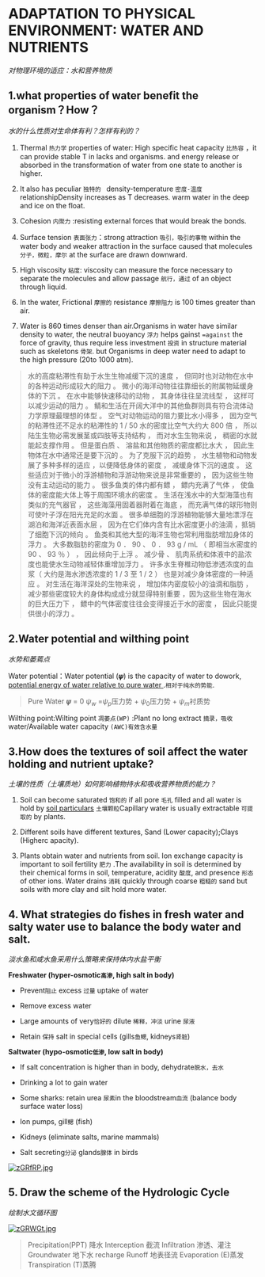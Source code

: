# ADAPTATION TO PHYSICAL ENVIRONMENT: WATER AND NUTRIENTS 

*对物理环境的适应：水和营养物质*

## 1.what properties of water benefit the organism？How？

*水的什么性质对生命体有利？怎样有利的？*

1. Thermal `热力学` properties of water: High specific heat capacity `比热容` ，it can provide stable T in lacks and organisms. and  energy release or absorbed in the transformation of water from one state to another is higher.
   
2. It also has peculiar `独特的 ` density-temperature `密度-温度` relationshipDensity increases as T decreases. warm water in the deep and ice on the float.
   
3. Cohesion `内聚力` :resisting external forces that would break the bonds.
   
4. Surface tension `表面张力`：strong attraction `吸引，吸引的事物` within the water body and weaker attraction in the surface caused that molecules `分子，微粒，摩尔` at the surface are drawn downward.
   
5. High viscosity `粘度`: viscosity can measure the force necessary to separate the molecules and allow passage `航行，通过` of an object through liquid.
   
6. In the water, Frictional `摩擦的` resistance `摩擦阻力` is 100 times greater than air.
   
7. Water is 860 times denser than air.Organisms in water have similar density to water, the neutral buoyancy `浮力` helps gainst `=against` the force of gravity, thus require less investment `投资` in structure material such as skeletons `骨架`. but Organisms in deep water need to adapt to the high pressure (20to 1000 atm).
   
>水的高度粘滞性有助于水生生物减缓下沉的速度 ， 但同时也对动物在水中的各种运动形成较大的阻力 。 微小的海洋动物往往靠细长的附属物延缓身体的下沉  。 在水中能够快速移动的动物 ， 其身体往往呈流线型 ， 这样可以减少运动的阻力 。 鲭和生活在开阔大洋中的其他鱼群则具有符合流体动力学原理最理想的体型 。 空气对动物运动的阻力要比水小得多 ， 因为空气的粘滞性还不足水的粘滞性的 1 / 50
>水的密度比空气大约大 800 倍 ， 所以陆生生物必需发展茎或四肢等支持结构 ， 而对水生生物来说 ， 稠密的水就能起支撑作用 。 但是蛋白质 、 溶盐和其他物质的密度都比水大 ， 因此生物体在水中通常还是要下沉的 。 为了克服下沉的趋势 ， 水生植物和动物发展了多种多样的适应 ，以便降低身体的密度 ， 减缓身体下沉的速度 。 这些适应对于微小的浮游植物和浮游动物来说是非常重要的 ， 因为这些生物没有主动运动的能力 。 很多鱼类的体内都有鳔 ， 鳔内充满了气体 ， 使鱼体的密度能大体上等于周围环境水的密度 。 生活在浅水中的大型海藻也有类似的充气器官 ， 这些海藻用固着器附着在海底 ， 而充满气体的球形物则可使叶子浮在阳光充足的水面 。 很多单细胞的浮游植物能够大量地漂浮在湖泊和海洋近表面水层 ， 因为在它们体内含有比水密度更小的油滴 ，抵销了细胞下沉的倾向 。 鱼类和其他大型的海洋生物也常利用脂肪增加身体的浮力 。 大多数脂肪的密度为 0 ． 90 、 0 ． 93 g / mL （ 即相当水密度的 90 、 93 ％ ） ， 因此倾向于上浮 。 减少骨 、 肌肉系统和体液中的盐浓度也能使水生动物减轻体重增加浮力 。 许多水生脊椎动物低渗透浓度的血浆（ 大约是海水渗透浓度的 1 / 3 至 1 / 2 ） 也是对减少身体密度的一种适应 。 对生活在海洋深处的生物来说 ， 增加体内密度较小的油滴和脂肪 ， 减少那些密度较大的身体构成成分就显得特别重要 ，因为这些生物在海水的巨大压力下 ， 鳔中的气体密度往往会变得接近于水的密度 ， 因此只能提供很小的浮力 。

## 2.Water potential and wilthing point

*水势和萎蔫点*

Water potential：Water potential (𝝍) is the capacity of water to dowork, <u>potential energy of water relative to pure water </u>.`相对于纯水的势能`.

>Pure Water 𝝍 = 0
>$\psi_w$ =$\psi_p$压⼒势 + $\psi_0$压⼒势 + $\psi_m$衬质势

Wilthing point:Wilting point `凋萎点(WP)` :Plant no long extract `摘录，吸收` water/Available water capacity `(AWC)有效含⽔量`

## 3.How does the textures of soil affect the water holding and nutrient uptake?

*土壤的性质（土壤质地）如何影响植物持水和吸收营养物质的能力？*

1. Soil can become saturated `饱和的` if all pore `毛孔` filled and all water is hold by <u>soil particulars</u> `土壤颗粒`Capillary water is usually extractable `可提取的` by plants.
   
2. Different soils have different textures, Sand (Lower capacity);Clays (Higherc apacity).
   
3. Plants obtain water and nutrients from soil. Ion exchange capacity is important to soil fertility `肥力` .The availability in soil is determined by their chemical forms in soil, temperature, acidity `酸度`, and presence `形态` of other ions. Water drains `消耗` quickly through coarse `粗糙的` sand but soils with more clay and silt hold more water.
   
## 4. What strategies do fishes in fresh water and salty water use to balance the body water and salt.

*淡水鱼和咸水鱼采用什么策略来保持体内水盐平衡*

**Freshwater (hyper-osmotic`高渗`, high salt in body)**

* Prevent`阻止` excess `过量` uptake of water
  
* Remove excess water
  
* Large amounts of very`恰好的` dilute `稀释，冲淡` urine `尿液`
  
* Retain `保持` salt in special cells (gills`鱼鳃`, kidneys`肾脏`)
  
**Saltwater (hypo-osmotic`低渗`, low salt in body)**

* If salt concentration is higher than in body, dehydrate`脱水，去水`
  
* Drinking a lot to gain water
  
* Some sharks: retain urea `尿素`in the bloodstream`血流` (balance body
surface water loss)

* Ion pumps, gill`鳃` (fish)
  
* Kidneys (eliminate salts, marine mammals)
  
* Salt secreting`分泌` glands`腺体` in birds
  
[![zGRfRP.jpg](https://s1.ax1x.com/2022/11/24/zGRfRP.jpg)](https://imgse.com/i/zGRfRP)

  
## 5. Draw the scheme of the Hydrologic Cycle

*绘制水文循环图*

[![zGRWGt.jpg](https://s1.ax1x.com/2022/11/24/zGRWGt.jpg)](https://imgse.com/i/zGRWGt)

>Precipitation(PPT) 降⽔
Interception 截流
Infiltration 渗透、灌注
Groundwater 地下⽔ 
recharge Runoff 地表径流
Evaporation (E)蒸发
Transpiration (T)蒸腾







